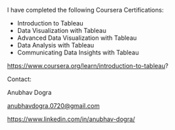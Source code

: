 I have completed the following Coursera Certifications:
- Introduction to Tableau
- Data Visualization with Tableau
- Advanced Data Visualization with Tableau
- Data Analysis with Tableau
- Communicating Data Insights with Tableau

https://www.coursera.org/learn/introduction-to-tableau?

Contact:

Anubhav Dogra

anubhavdogra.0720@gmail.com

https://www.linkedin.com/in/anubhav-dogra/
